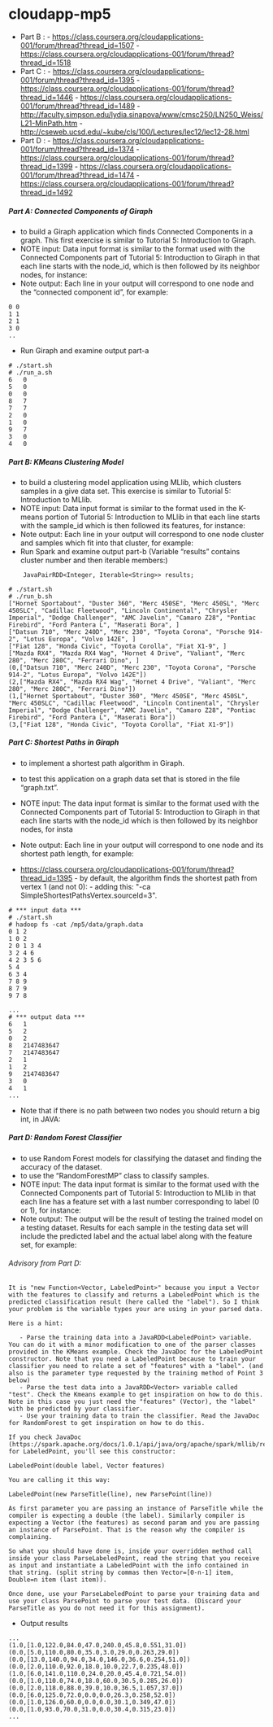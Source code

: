 # cloudapp-mp5
	
   * Part B :
	- https://class.coursera.org/cloudapplications-001/forum/thread?thread_id=1507
	- https://class.coursera.org/cloudapplications-001/forum/thread?thread_id=1518
   * Part C :
	- https://class.coursera.org/cloudapplications-001/forum/thread?thread_id=1395
	- https://class.coursera.org/cloudapplications-001/forum/thread?thread_id=1446
	- https://class.coursera.org/cloudapplications-001/forum/thread?thread_id=1489
	- http://faculty.simpson.edu/lydia.sinapova/www/cmsc250/LN250_Weiss/L21-MinPath.htm
	- http://cseweb.ucsd.edu/~kube/cls/100/Lectures/lec12/lec12-28.html
   * Part D :
	- https://class.coursera.org/cloudapplications-001/forum/thread?thread_id=1374
	- https://class.coursera.org/cloudapplications-001/forum/thread?thread_id=1399
	- https://class.coursera.org/cloudapplications-001/forum/thread?thread_id=1474
	- https://class.coursera.org/cloudapplications-001/forum/thread?thread_id=1492

##### Part A: Connected Components of Giraph

  * to build a Giraph application which finds Connected Components in a graph. This first exercise is similar to Tutorial 5: Introduction to Giraph.
  * NOTE input: Data input format is similar to the format used with the Connected Components part of Tutorial 5: Introduction to Giraph in that each line starts with the node_id, which is then followed by its neighbor nodes, for instance:
  * Note output: Each line in your output will correspond to one node and the “connected component id”, for example:

```
0 0
1 1
2 1
3 0
..
```

  * Run Giraph and examine output part-a

```
# ./start.sh
# ./run_a.sh
6	0
5	0
0	0
8	7
7	7
2	0
1	0
9	7
3	0
4	0
```

##### Part B: KMeans Clustering Model

  * to build a clustering model application using MLlib, which clusters samples in a give data set. This exercise is similar to Tutorial 5: Introduction to MLlib.
  * NOTE input: Data input format is similar to the format used in the K-means portion of Tutorial 5: Introduction to MLlib in that each line starts with the sample_id which is then followed its features, for instance:
  * Note output: Each line in your output will correspond to one node cluster and samples which fit into that cluster, for example:
  * Run Spark and examine output part-b (Variable “results” contains cluster number and then iterable members:)

```
	JavaPairRDD<Integer, Iterable<String>> results;

# ./start.sh
# ./run_b.sh
["Hornet Sportabout", "Duster 360", "Merc 450SE", "Merc 450SL", "Merc 450SLC", "Cadillac Fleetwood", "Lincoln Continental", "Chrysler Imperial", "Dodge Challenger", "AMC Javelin", "Camaro Z28", "Pontiac Firebird", "Ford Pantera L", "Maserati Bora", ]
["Datsun 710", "Merc 240D", "Merc 230", "Toyota Corona", "Porsche 914-2", "Lotus Europa", "Volvo 142E", ]
["Fiat 128", "Honda Civic", "Toyota Corolla", "Fiat X1-9", ]
["Mazda RX4", "Mazda RX4 Wag", "Hornet 4 Drive", "Valiant", "Merc 280", "Merc 280C", "Ferrari Dino", ]
(0,["Datsun 710", "Merc 240D", "Merc 230", "Toyota Corona", "Porsche 914-2", "Lotus Europa", "Volvo 142E"])
(2,["Mazda RX4", "Mazda RX4 Wag", "Hornet 4 Drive", "Valiant", "Merc 280", "Merc 280C", "Ferrari Dino"])
(1,["Hornet Sportabout", "Duster 360", "Merc 450SE", "Merc 450SL", "Merc 450SLC", "Cadillac Fleetwood", "Lincoln Continental", "Chrysler Imperial", "Dodge Challenger", "AMC Javelin", "Camaro Z28", "Pontiac Firebird", "Ford Pantera L", "Maserati Bora"])
(3,["Fiat 128", "Honda Civic", "Toyota Corolla", "Fiat X1-9"])
```

##### Part C: Shortest Paths in Giraph

   * to implement a shortest path algorithm in Giraph.
   * to test this application on a graph data set that is stored in the file “graph.txt”.
   * NOTE input: The data input format is similar to the format used with the Connected Components part of Tutorial 5: Introduction to Giraph in that each line starts with the node_id which is then followed by its neighbor nodes, for insta
   * Note output: Each line in your output will correspond to one node and its shortest path length, for example:

   * https://class.coursera.org/cloudapplications-001/forum/thread?thread_id=1395
	- by default, the algorithm finds the shortest path from vertex 1 (and not 0): 
	- adding this: "-ca SimpleShortestPathsVertex.sourceId=3".

```
# *** input data ***
# ./start.sh
# hadoop fs -cat /mp5/data/graph.data
0 1 2
1 0 2
2 0 1 3 4
3 2 4 6
4 2 3 5 6
5 4
6 3 4
7 8 9
8 7 9
9 7 8
```

```
...
# *** output data ***
6	1
5	2
0	2
8	2147483647
7	2147483647
2	1
1	2
9	2147483647
3	0
4	1
...
```

   * Note that if there is no path between two nodes you should return a big int, in JAVA:

##### Part D: Random Forest Classifier

   * to use Random Forest models for classifying the dataset and finding the accuracy of the dataset.
   * to use the “RandomForestMP” class to classify samples.
   * NOTE input: The data input format is similar to the format used with the Connected Components part of Tutorial 5: Introduction to MLlib in that each line has a feature set with a last number corresponding to label (0 or 1), for instance:
   * Note output: The output will be the result of testing the trained model on a testing dataset. Results for each sample in the testing data set will include the predicted label and the actual label along with the feature set, for example:

###### Advisory from Part D:

```
It is "new Function<Vector, LabeledPoint>" because you input a Vector with the features to classify and returns a LabeledPoint which is the predicted classification result (here called the "label"). So I think your problem is the variable types your are using in your parsed data.

Here is a hint:

   - Parse the training data into a JavaRDD<LabeledPoint> variable. You can do it with a minor modification to one of the parser classes provided in the KMeans example. Check the JavaDoc for the LabeledPoint constructor. Note that you need a LabeledPoint because to train your classifier you need to relate a set of "features" with a "label". (and also is the parameter type requested by the training method of Point 3 below)
   - Parse the test data into a JavaRDD<Vector> variable called "test". Check the Kmeans example to get inspiration on how to do this. Note in this case you just need the "features" (Vector), the "label" with be predicted by your classifier. 
   - Use your training data to train the classifier. Read the JavaDoc for RandomForest to get inspiration on how to do this.

If you check JavaDoc (https://spark.apache.org/docs/1.0.1/api/java/org/apache/spark/mllib/regression/LabeledPoint.html) for LabeledPoint, you'll see this constructor:

LabeledPoint(double label, Vector features) 

You are calling it this way:

LabeledPoint(new ParseTitle(line), new ParsePoint(line))

As first parameter you are passing an instance of ParseTitle while the compiler is expecting a double (the label). Similarly compiler is expecting a Vector (the features) as second param and you are passing an instance of ParsePoint. That is the reason why the compiler is complaining. 

So what you should have done is, inside your overridden method call inside your class ParseLabeledPoint, read the string that you receive as input and instantiate a LabeledPoint with the info contained in that string. (split string by commas then Vector=[0-n-1] item, Double=n item (last item)).

Once done, use your ParseLabeledPoint to parse your training data and use your class ParsePoint to parse your test data. (Discard your ParseTitle as you do not need it for this assignment).

```

   * Output results

```
...
(1.0,[1.0,122.0,84.0,47.0,240.0,45.8,0.551,31.0])
(0.0,[5.0,110.0,80.0,35.0,3.0,29.0,0.263,29.0])
(0.0,[13.0,140.0,94.0,34.0,146.0,36.6,0.254,51.0])
(0.0,[2.0,110.0,92.0,18.0,10.0,22.7,0.235,48.0])
(1.0,[6.0,141.0,110.0,24.0,20.0,45.4,0.721,54.0])
(0.0,[1.0,110.0,74.0,18.0,60.0,30.5,0.285,26.0])
(0.0,[2.0,118.0,88.0,39.0,10.0,36.5,1.057,37.0])
(0.0,[6.0,125.0,72.0,0.0,0.0,26.3,0.258,52.0])
(0.0,[1.0,126.0,60.0,0.0,0.0,30.1,0.349,47.0])
(0.0,[1.0,93.0,70.0,31.0,0.0,30.4,0.315,23.0])
...
```
